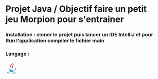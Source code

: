 <h1 align="left">Projet Java / Objectif faire un petit jeu Morpion pour s'entrainer</h1>

<h3 align="left">Installation : cloner le projet puis lancer un IDE IntelliJ et pour Run l'application compiler le fichier main</h3>

<h3 align="left">Langage :</h3>
<p align="left">
  <a href="https://www.java.com" target="_blank" rel="noreferrer"> <img src="https://raw.githubusercontent.com/devicons/devicon/master/icons/java/java-original.svg" alt="java" width="40" height="40"/> </a>
</p>
